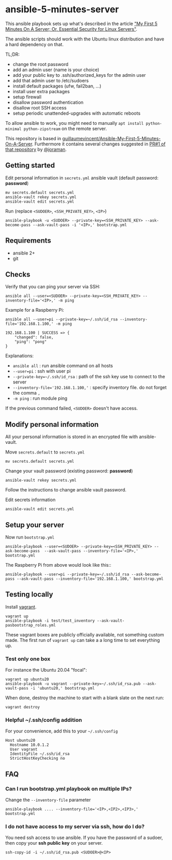 # ansible-5-minutes-server

This ansible playbook sets up what's described in the article ["My First 5 Minutes On A Server; Or, Essential Security for Linux Servers"](https://plusbryan.com/my-first-5-minutes-on-a-server-or-essential-security-for-linux-servers).

The ansible scripts should work with the Ubuntu linux distribution and have a hard dependency on that.

TL;DR:

- change the root password
- add an admin user (name is your choice)
- add your public key to .ssh/authorized_keys for the admin user
- add that admin user to /etc/sudoers
- install default packages (ufw, fail2ban, ...)
- install user extra packages
- setup firewall
- disallow password authentication
- disallow root SSH access
- setup periodic unattended-upgrades with automatic reboots

To allow ansible to work, you might need to manually
`apt install python-minimal python-zipstream`
on the remote server.

This repository is based in [guillaumevincent/Ansible-My-First-5-Minutes-On-A-Server](https://github.com/guillaumevincent/Ansible-My-First-5-Minutes-On-A-Server). Furthermore it contains several changes suggested in [PR#1 of that repository](https://github.com/guillaumevincent/Ansible-My-First-5-Minutes-On-A-Server/pull/1) by [@joraman](https://github.com/joraman).

## Getting started

Edit personal information in `secrets.yml` ansible vault (default password: **password**)

```
mv secrets.default secrets.yml
ansible-vault rekey secrets.yml
ansible-vault edit secrets.yml
```

Run (replace `<SUDOER>`, `<SSH_PRIVATE_KEY>`, `<IP>`)

```
ansible-playbook -u <SUDOER> --private-key=<SSH_PRIVATE_KEY> --ask-become-pass --ask-vault-pass -i '<IP>,' bootstrap.yml
```

## Requirements

- ansible 2+
- git

## Checks

Verify that you can ping your server via SSH:

```
ansible all --user=<SUDOER> --private-key=<SSH_PRIVATE_KEY> --inventory-file='<IP>,' -m ping
```

Example for a Raspberry Pi:

```
ansible all --user=pi --private-key=~/.ssh/id_rsa --inventory-file='192.168.1.100,' -m ping
```

```
192.168.1.100 | SUCCESS => {
    "changed": false,
    "ping": "pong"
}
```

Explanations:

- `ansible all` : run ansible command on all hosts
- `--user=pi` : ssh with user pi
- `--private-key=~/.ssh/id_rsa` : path of the ssh key use to connect to the server
- `--inventory-file='192.168.1.100,'` : specify inventory file. do not forget the comma `,`
- `-m ping` : run module ping

If the previous command failed, `<SUDOER>` doesn't have access.

## Modify personal information

All your personal information is stored in an encrypted file with ansible-vault.

Move `secrets.default` to `secrets.yml`

```
mv secrets.default secrets.yml
```

Change your vault password (existing password: **password**)

```
ansible-vault rekey secrets.yml
```

Follow the instructions to change ansible vault password.

Edit secrets information

```
ansible-vault edit secrets.yml
```

## Setup your server

Now run `bootstrap.yml`

```
ansible-playbook --user=<SUDOER> --private-key=<SSH_PRIVATE_KEY> --ask-become-pass  --ask-vault-pass --inventory-file='<IP>,' bootstrap.yml
```

The Raspberry Pi from above would look like this::

```
ansible-playbook --user=pi --private-key=~/.ssh/id_rsa --ask-become-pass --ask-vault-pass --inventory-file='192.168.1.100,' bootstrap.yml
```

## Testing locally

Install [vagrant](https://www.vagrantup.com/docs/installation).

```
vagrant up
ansible-playbook -i test/test_inventory --ask-vault-pasbootstrap_roles.yml
```

These vagrant boxes are publicly officially available, not something custom made. The first run of `vagrant up` can take a a long time to set everything up.

### Test only one box

For instance the Ubuntu 20.04 "focal":

```
vagrant up ubuntu20
ansible-playbook -u vagrant --private-key=~/.ssh/id_rsa.pub --ask-vault-pass -i 'ubuntu20,' bootstrap.yml
```

When done, destroy the machine to start with a blank slate on the next run:

```
vagrant destroy
```

### Helpful ~/.ssh/config addition

For your convenience, add this to your `~/.ssh/config`

```ssh
Host ubuntu20
  Hostname 10.0.1.2
  User vagrant
  IdentityFile ~/.ssh/id_rsa
  StrictHostKeyChecking no
```

## FAQ

### Can I run bootstrap.yml playbook on multiple IPs?

Change the `--inventory-file` parameter

```
ansible-playbook .... --inventory-file='<IP>,<IP2>,<IP3>,' bootstrap.yml
```

### I do not have access to my server via ssh, how do I do?

You need ssh access to use ansible. If you have the password of a sudoer, then copy your **ssh public key** on your server.

```
ssh-copy-id -i ~/.ssh/id_rsa.pub <SUDOER>@<IP>
```
